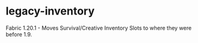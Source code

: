 # legacy-inventory
Fabric 1.20.1 - Moves Survival/Creative Inventory Slots to where they were before 1.9.
